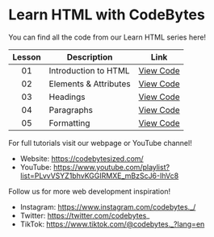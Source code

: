 # Learn HTML with CodeBytes
You can find all the code from our Learn HTML series here!

| Lesson | Description | Link
| :---: | ----- | --- |
| 01 | Introduction to HTML | [View Code](https://github.com/CodeBytes94/learn-html/blob/main/the-fundamentals/introduction-to-html/introduction-to-html.html)
| 02 | Elements & Attributes | [View Code](https://github.com/CodeBytes94/learn-html/blob/main/the-fundamentals/elements-attributes/elements-attributes.html)
| 03 | Headings | [View Code](https://github.com/CodeBytes94/learn-html/blob/main/the-fundamentals/headings/headings.html)
| 04 | Paragraphs | [View Code](https://github.com/CodeBytes94/learn-html/blob/main/the-fundamentals/paragraphs/paragraphs.html)
| 05 | Formatting | [View Code](https://github.com/CodeBytes94/learn-html/blob/main/the-fundamentals/formatting/formatting.html)

For full tutorials visit our webpage or YouTube channel!
- Website: https://codebytesized.com/
- YouTube: https://www.youtube.com/playlist?list=PLvvVSYZ1bhvKGGIRMXE_mBzScJ6-IhVc8

Follow us for more web development inspiration!
- Instagram: https://www.instagram.com/codebytes._/
- Twitter: https://twitter.com/codebytes_
- TikTok: https://www.tiktok.com/@codebytes._?lang=en
